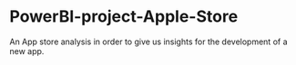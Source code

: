# PowerBI-project-Apple-Store
An App store analysis in order to give us insights for the development of  a new app.
